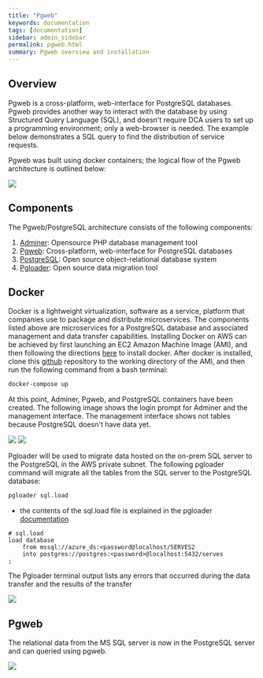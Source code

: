 ```yaml
---
title: "Pgweb"
keywords: documentation
tags: [documentation]
sidebar: admin_sidebar
permalink: pgweb.html
summary: Pgweb overview and installation
---
```


## Overview
Pgweb is a cross-platform, web-interface for PostgreSQL databases. Pgweb provides another way to interact with the database by using Structured Query Language (SQL), and doesn't require DCA users to set up a programming environment; only a web-browser is needed.  The example below demonstrates a SQL query to find the distribution of service requests.

Pgweb was built using docker containers; the logical flow of the Pgweb architecture is outlined below:

![](/data-commons/images/pgweb_arch.png)

## Components
The Pgweb/PostgreSQL architecture consists of the following components:
1. [Adminer](https://www.adminer.org): Opensource PHP database management tool
2. [Pgweb](http://sosedoff.github.io/pgweb/): Cross-platform, web-interface for PostgreSQL databases
3. [PostgreSQL](https://www.postgresql.org): Open source object-relational database system
4. [Pgloader](https://pgloader.io): Open source data migration tool

## Docker
Docker is a lightweight virtualization, software as a service, platform that companies use to package and distribute microservices. The components listed above are microservices for a PostgreSQL database and associated management and data transfer capabilities.  Installing Docker on AWS can be achieved by first launching an EC2 Amazon Machine Image (AMI), and then following the directions [here](https://docs.aws.amazon.com/AmazonECS/latest/developerguide/docker-basics.html) to install docker.  After docker is installed, clone this [github]() repository to the working directory of the AMI, and then run the following command from a bash terminal:
```bash
docker-compose up
```

At this point, Adminer, Pgweb, and PostgreSQL containers have been created.  The following image shows the login prompt for Adminer and the management interface.  The management interface shows not tables because PostgreSQL doesn't have data yet.

![](/data-commons/images/adminer_login.png)
![](/data-commons/images/adminer_mgt.png)

Pgloader will be used to migrate data hosted on the on-prem SQL server to the PostgreSQL in the AWS private subnet. The following pgloader command will migrate all the tables from the SQL server to the PostgreSQL database:
```bash
pgloader sql.load
```
* the contents of the sql.load file is explained in the pgloader [documentation](https://pgloader.readthedocs.io/en/latest/ref/mssql.html)
```
# sql.load
load database
    from mssql://azure_ds:<password@localhost/SERVES2
    into postgres://postgres:<password>@localhost:5432/serves
;
```

The Pgloader terminal output lists any errors that occurred during the data transfer and the results of the transfer

![](/data-commons/images/pgloader_output.png)

## Pgweb
The relational data from the MS SQL server is now in the PostgreSQL server and can queried using pgweb.  

![](/data-commons/images/pgweb_query.png)
